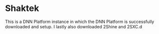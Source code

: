 # Shaktek
 This is a DNN Platform instance in which the DNN Platform is successfully downloaded and setup. I lastly also downloaded 2Shine and 2SXC.d 
